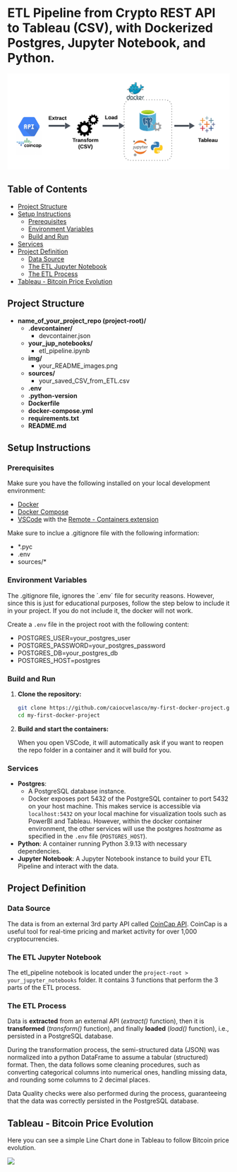 # ETL Pipeline from Crypto REST API to Tableau (CSV), with Dockerized Postgres, Jupyter Notebook, and Python. 

<img src = "img/project01-etl-tableau.png">

## Table of Contents

- [Project Structure](#Project-Structure)
- [Setup Instructions](#Setup-Instructions)
  - [Prerequisites](#Prerequisites)
  - [Environment Variables](#Environment-Variables)
  - [Build and Run](#Build-and-Run)
- [Services](#services)
- [Project Definition](#Project-Definition)
  - [Data Source](#Data-Source)
  - [The ETL Jupyter Notebook](#The-ETL-Jupyter-Notebook)
  - [The ETL Process](#The-ETL-Process)
- [Tableau - Bitcoin Price Evolution](#tableau)
  

## Project Structure

- **name_of_your_project_repo (project-root)/**
    - **.devcontainer/**
      - devcontainer.json
    - **your_jup_notebooks/**
      - etl_pipeline.ipynb
    - **img/**
      - your_README_images.png
    - **sources/**
      - your_saved_CSV_from_ETL.csv
    - **.env**
    - **.python-version**
    - **Dockerfile**
    - **docker-compose.yml**
    - **requirements.txt**
    - **README.md**

## Setup Instructions

### Prerequisites

Make sure you have the following installed on your local development environment:

- [Docker](https://www.docker.com/get-started)
- [Docker Compose](https://docs.docker.com/compose/install/)
- [VSCode](https://code.visualstudio.com/) with the [Remote - Containers extension](https://marketplace.visualstudio.com/items?itemName=ms-vscode-remote.remote-containers)

Make sure to inclue a .gitignore file with the following information:
- *.pyc
- .env
- sources/*

### Environment Variables

The .gitignore file, ignores the ´.env´ file for security reasons. However, since this is just for educational purposes, follow the step below to include it in your project. If you do not include it, the docker will not work.

Create a `.env` file in the project root with the following content:

- POSTGRES_USER=your_postgres_user
- POSTGRES_PASSWORD=your_postgres_password
- POSTGRES_DB=your_postgres_db
- POSTGRES_HOST=postgres

### Build and Run

1. **Clone the repository:**

   ```bash
   git clone https://github.com/caiocvelasco/my-first-docker-project.git
   cd my-first-docker-project

2. **Build and start the containers:**

    When you open VSCode, it will automatically ask if you want to reopen the repo folder in a container and it will build for you.

### Services

- **Postgres**: 
  - A PostgreSQL database instance.
  - Docker exposes port 5432 of the PostgreSQL container to port 5432 on your host machine. This makes service is accessible via `localhost:5432` on your local machine for visualization tools such as PowerBI and Tableau. However, within the docker container environment, the other services will use the postgres _hostname_ as specified in the `.env` file (`POSTGRES_HOST`).
- **Python**: A container running Python 3.9.13 with necessary dependencies.
- **Jupyter Notebook**: A Jupyter Notebook instance to build your ETL Pipeline and interact with the data. 

## Project Definition

### Data Source
  The data is from an external 3rd party API called [CoinCap API](https://docs.coincap.io/#89deffa0-ab03-4e0a-8d92-637a857d2c91). CoinCap is a useful tool for real-time pricing and market activity for over 1,000 cryptocurrencies.

### The ETL Jupyter Notebook
  The etl_pipeline notebook is located under the `project-root > your_jupyter_notebooks` folder. It contains 3 functions that perform the 3 parts of the ETL process.

### The ETL Process
  Data is **extracted** from an external API (_extract()_ function), then it is **transformed** (_transform()_ function), and finally **loaded** (_load()_ function), i.e., persisted in a PostgreSQL database.
  
  During the transformation process, the semi-structured data (JSON) was normalized into a python DataFrame to assume a tabular (structured) format. Then, the data follows some cleaning procedures, such as converting categorical columns into numerical ones, handling missing data, and rounding some columns to 2 decimal places. 
  
  Data Quality checks were also performed during the process, guaranteeing that the data was correctly persisted in the PostgreSQL database.

## Tableau - Bitcoin Price Evolution
  Here you can see a simple Line Chart done in Tableau to follow Bitcoin price evolution.

  <img src = "img/project01-bitcoin-tableau.png">
